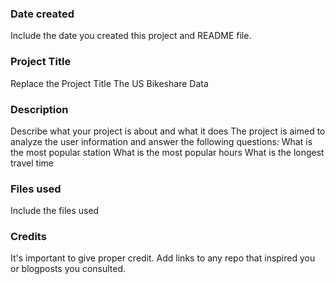 ### Date created
Include the date you created this project and README file.


### Project Title
Replace the Project Title
The US Bikeshare Data
### Description
Describe what your project is about and what it does
The project is aimed to analyze the user information and answer the following questions:
What is the most popular station
What is the most popular hours
What is the longest travel time

### Files used
Include the files used

### Credits
It's important to give proper credit. Add links to any repo that inspired you or blogposts you consulted.
